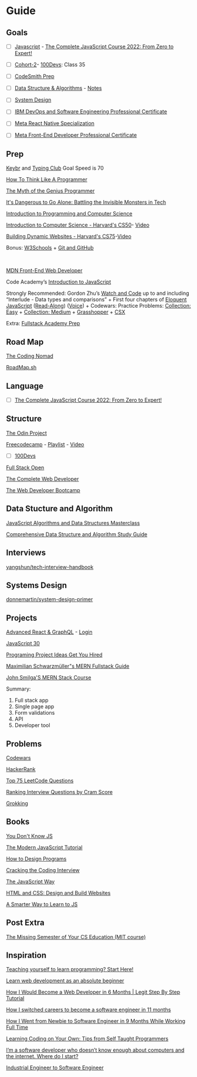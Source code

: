 # Guide

## Goals
- [ ]  [Javascript](https://github.com/vicxny/Javascipt) - [The Complete JavaScript Course 2022: From Zero to Expert!](https://www.udemy.com/course/the-complete-javascript-course/)
- [ ] [Cohort-2](https://github.com/vicxny/Cohort-2)- [100Devs](https://www.youtube.com/playlist?list=PLBf-QcbaigsJysJ-KFZvLGJvvW-3sfk1S): Class 35
- [ ] [CodeSmith Prep](https://github.com/vicxny/CodeSmith-Prep) 

- [ ] [Data Structure & Algorithms](https://github.com/vicxny/Data-Structures-and-Algorithms) - [Notes](https://drive.google.com/drive/folders/1wa5npIJAOfv5npYWXDpVHJ1GwMlQRjIj) 
- [ ] [System Design](https://github.com/vicxny/System-Design)

- [ ] [IBM DevOps and Software Engineering Professional Certificate](https://www.coursera.org/professional-certificates/devops-and-software-engineering) 

- [ ] [Meta React Native Specialization](https://www.coursera.org/specializations/meta-react-native)
- [ ] [Meta Front-End Developer Professional Certificate](https://www.coursera.org/professional-certificates/meta-front-end-developer)


## Prep

[Keybr](https://www.keybr.com/) and [Typing Club](https://www.typingclub.com/) Goal Speed is 70

[How To Think Like A Programmer](https://www.youtube.com/watch?v=azcrPFhaY9k)

[The Myth of the Genius Programmer](https://www.youtube.com/watch?v=0SARbwvhupQ)

[It's Dangerous to Go Alone: Battling the Invisible Monsters in Tech](https://www.youtube.com/watch?v=1i8ylq4j_EY)

[Introduction to Programming and Computer Science](https://www.youtube.com/watch?v=zOjov-2OZ0E)

[Introduction to Computer Science - Harvard's CS50](https://cs50.harvard.edu/web/2020/)- [Video](https://www.youtube.com/playlist?list=PLWKjhJtqVAbmGw5fN5BQlwuug-8bDmabi)

[Building Dynamic Websites - Harvard's CS75](http://cdn.cs75.net/2012/summer/)-[Video](https://www.youtube.com/playlist?list=PLSlcu3sMjsc9QoiHpdEWF246A4eVCjBUQ)

Bonus: [W3Schools](https://www.w3schools.com/) + [Git and GitHub](https://www.youtube.com/playlist?list=PLRqwX-V7Uu6ZF9C0YMKuns9sLDzK6zoiV)

<br />

[MDN Front-End Web Developer](https://developer.mozilla.org/en-US/docs/Learn/Front-end_web_developer)

Code Academy’s [Introduction to JavaScript](https://www.codecademy.com/learn/introduction-to-javascript)

Strongly Recommended: Gordon Zhu’s [Watch and Code](https://watchandcode.com/) up to and including “Interlude - Data types and comparisons” + First four chapters of [Eloquent JavaScript](https://eloquentjavascript.net/) ([Read-Along](https://www.youtube.com/playlist?list=PLdhl9urj_8zboHrfA0k0GLIFASyP0vgjf)) ([Voice](https://www.youtube.com/playlist?list=PLeih6Atn-p_kz9BCPZyA3bo75PkB1Xo_J)) + Codewars: Practice Problems: [Collection: Easy](https://www.codewars.com/collections/easy-6) + [Collection: Medium](https://www.codewars.com/collections/medium-1) + [Grasshopper](https://learn.grasshopper.app/) + [CSX](https://csx.codesmith.io/home)

Extra: [Fullstack Academy Prep](https://welcome.fullstackacademy.com/#?login&callbackUrl=https://learn.fullstackacademy.com/workshop)


## Road Map

[The Coding Nomad](https://app.milanote.com/publish-preview/1Hdwhe1GsYO56q)

[RoadMap.sh](https://roadmap.sh/)


## Language

- [ ] [The Complete JavaScript Course 2022: From Zero to Expert!](https://www.udemy.com/course/the-complete-javascript-course/) 

## Structure
[The Odin Project](https://www.theodinproject.com/paths/full-stack-javascript)

[Freecodecamp](https://www.freecodecamp.org/learn/) - [Playlist](https://www.youtube.com/c/Freecodecamp/playlists) - [Video](https://www.youtube.com/playlist?list=PLgBH1CvjOA62oNEVgz-dECiCZCE_Q3ZFH)

- [ ] [100Devs](https://www.youtube.com/playlist?list=PLBf-QcbaigsKwq3k2YEBQS17xUwfOA3O3)

[Full Stack Open](https://fullstackopen.com/en/)

[The Complete Web Developer](https://www.udemy.com/course/the-complete-web-developer-zero-to-mastery/)

[The Web Developer Bootcamp](https://www.udemy.com/course/the-web-developer-bootcamp/)


## Data Stucture and Algorithm


[JavaScript Algorithms and Data Structures Masterclass](https://www.udemy.com/course/js-algorithms-and-data-structures-masterclass/)

[Comprehensive Data Structure and Algorithm Study Guide](https://leetcode.com/discuss/general-discussion/494279/comprehensive-data-structure-and-algorithm-study-guide)

## Interviews

[yangshun/tech-interview-handbook](https://github.com/yangshun/tech-interview-handbook)

## Systems Design

[donnemartin/system-design-primer](https://github.com/donnemartin/system-design-primer)

## Projects

[Advanced React & GraphQL](https://advancedreact.com/) - [Login](https://wesbos.com/courses)

[JavaScript 30](https://javascript30.com/)

[Programing Project Ideas Get You Hired](https://www.youtube.com/watch?v=DEKxwH5hGfo)

[Maximilian Schwarzmüller"s MERN Fullstack Guide](https://www.udemy.com/course/react-nodejs-express-mongodb-the-mern-fullstack-guide/)

[John Smilga'S MERN Stack Course](https://www.udemy.com/course/mern-stack-course-mongodb-express-react-and-nodejs/)

Summary:
1. Full stack app 
2. Single page app 
3. Form validations
4. API
5. Developer tool

## Problems

[Codewars](https://www.codewars.com/)

[HackerRank](https://www.hackerrank.com/interview/interview-preparation-kit)

[Top 75 LeetCode Questions](https://leetcode.com/discuss/general-discussion/460599/blind-75-leetcode-questions)

[Ranking Interview Questions by Cram Score](https://jeremyaguilon.me/blog/ranking_interview_questions_by_cram_score)

[Grokking](https://designgurus.org/course/grokking-the-coding-interview)



## Books

[You Don't Know JS](https://github.com/getify/You-Dont-Know-JS/blob/1st-ed/README.md)

[The Modern JavaScript Tutorial](https://javascript.info/)

[How to Design Programs](http://htdp.org/2003-09-26/)

[Cracking the Coding Interview]()

[The JavaScript Way](https://github.com/thejsway/thejsway)

[HTML and CSS: Design and Build Websites](https://wtf.tw/ref/duckett.pdf)

[A Smarter Way to Learn to JS](https://wccftech.com/wp-content/uploads/2014/10/JavaScript.pdf)

## Post Extra

[The Missing Semester of Your CS Education (MIT course)](https://www.reddit.com/r/learnprogramming/comments/eyagda/the_missing_semester_of_your_cs_education_mit/)


## Inspiration

[Teaching yourself to learn programming? Start Here!](https://www.youtube.com/watch?v=GiUDWx9NpMU)

[Learn web development as an absolute beginner](https://www.youtube.com/watch?v=ysEN5RaKOlA)

[How I Would Become a Web Developer in 6 Months | Legit Step By Step Tutorial](https://www.youtube.com/watch?v=vB4bSDznwgM&list=WL&index=14&t=5s)

[How I switched careers to become a software engineer in 11 months](https://www.freecodecamp.org/news/how-i-switched-careers-to-become-a-software-engineer-in-11-months-and-how-you-can-too-9849afabc126/)

[How I Went from Newbie to Software Engineer in 9 Months While Working Full Time](https://www.freecodecamp.org/news/how-i-went-from-newbie-to-software-engineer-in-9-months-while-working-full-time-460bd8485847/)

[Learning Coding on Your Own: Tips from Self Taught Programmers](https://www.youtube.com/watch?v=2BnEu5KYg4g)

[I’m a software developer who doesn’t know enough about computers and the internet. Where do I start?](https://www.reddit.com/r/learnprogramming/comments/krqhln/im_a_software_developer_who_doesnt_know_enough/)

[Industrial Engineer to Software Engineer](https://www.danielleskosky.com/industrial-engineer-to-software-engineer/)







